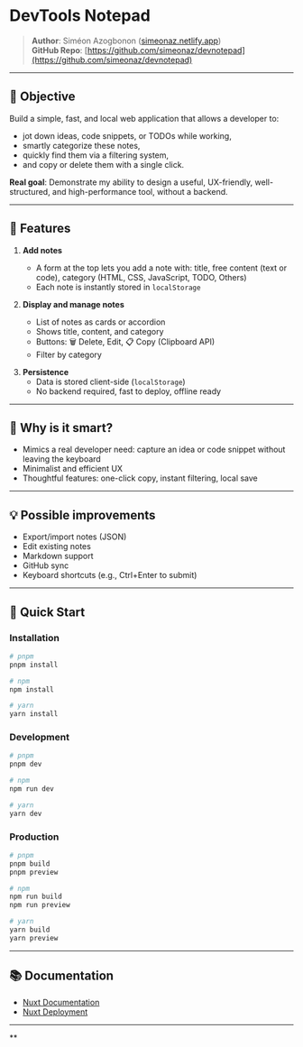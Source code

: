 # DevTools Notepad

> **Author**: Siméon Azogbonon ([simeonaz.netlify.app](https://simeonaz.netlify.app/))  
> **GitHub Repo**: [https://github.com/simeonaz/devnotepad](https://github.com/simeonaz/devnotepad)

---

## 🎯 Objective

Build a simple, fast, and local web application that allows a developer to:

- jot down ideas, code snippets, or TODOs while working,
- smartly categorize these notes,
- quickly find them via a filtering system,
- and copy or delete them with a single click.

**Real goal**: Demonstrate my ability to design a useful, UX-friendly, well-structured, and high-performance tool, without a backend.

---

## 📌 Features

1. **Add notes**
   - A form at the top lets you add a note with: title, free content (text or code), category (HTML, CSS, JavaScript, TODO, Others)
   - Each note is instantly stored in `localStorage`

2. **Display and manage notes**
   - List of notes as cards or accordion
   - Shows title, content, and category
   - Buttons: 🗑️ Delete, Edit, 📋 Copy (Clipboard API)
   - Filter by category

<!-- 3. **Light/Dark theme**
   - ☀️🌙 toggle button to switch appearance
   - Choice is saved in `localStorage` -->

3. **Persistence**
   - Data is stored client-side (`localStorage`)
   - No backend required, fast to deploy, offline ready

---

## 🧠 Why is it smart?

- Mimics a real developer need: capture an idea or code snippet without leaving the keyboard
- Minimalist and efficient UX
- Thoughtful features: one-click copy, instant filtering, local save

---

## 💡 Possible improvements

- Export/import notes (JSON)
- Edit existing notes
- Markdown support
- GitHub sync
- Keyboard shortcuts (e.g., Ctrl+Enter to submit)

---

## 🚀 Quick Start

### Installation

```bash
# pnpm
pnpm install

# npm
npm install

# yarn
yarn install
```

### Development

```bash
# pnpm
pnpm dev

# npm
npm run dev

# yarn
yarn dev
```

### Production

```bash
# pnpm
pnpm build
pnpm preview

# npm
npm run build
npm run preview

# yarn
yarn build
yarn preview
```

---

## 📚 Documentation

- [Nuxt Documentation](https://nuxt.com/docs/getting-started/introduction)
- [Nuxt Deployment](https://nuxt.com/docs/getting-started/deployment)

---

**